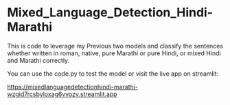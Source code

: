 # Mixed_Language_Detection_Hindi-Marathi
This is code to leverage my Previous two models and classify the sentences whether written in roman, native, pure Marathi or pure Hindi, or mixed Hindi and Marathi correctly.

You can use the code.py to test the model or visit the live app on streamlit:

https://mixedlanguagedetectionhindi-marathi-wzgid7rcsbyloxag6vvozv.streamlit.app
